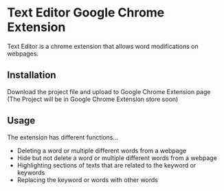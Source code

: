 # Text Editor Google Chrome Extension
Text Editor is a chrome extension that allows word modifications on webpages.

## Installation
Download the project file and upload to Google Chrome Extension page
(The Project will be in Google Chrome Extension store soon)

## Usage

The extension has different functions...
- Deleting a word or multiple different words from a webpage
- Hide but not delete a word or multiple different words from a webpage
- Highlighting sections of texts that are related to the keyword or keywords
- Replacing the keyword or words with other words



